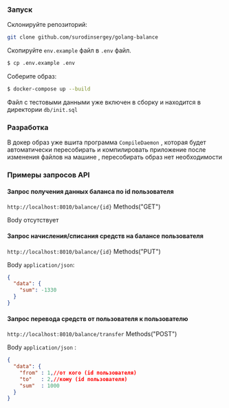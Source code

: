 ### Запуск
Склонируйте репозиторий:
```bash
git clone github.com/surodinsergey/golang-balance
```

Скопируйте `env.example` файл в `.env` файл.
```bash
$ cp .env.example .env
```

Соберите образ:
```bash
$ docker-compose up --build
```
Файл с тестовыми данными уже включен в сборку и находится в директории `db/init.sql`

### Разработка
В докер образ уже вшита программа `CompileDaemon` , которая будет автоматически пересобирать и компилировать приложение после изменения файлов на машине , пересобирать образ нет необходимости

### Примеры запросов API
#### Запрос получения данных баланса по id пользователя
`http://localhost:8010/balance/{id}` Methods("GET")

Body отсутствует

#### Запрос начисления/списания средств на балансе пользователя
`http://localhost:8010/balance/{id}` Methods("PUT")

Body `application/json`:
```json
{
  "data": {
    "sum": -1330
  }
}
```

#### Запрос перевода средств от пользователя к пользователю
`http://localhost:8010/balance/transfer` Methods("POST")

Body `application/json` :
```json
{
  "data": {
    "from" : 1,//от кого (id пользователя)
    "to"   : 2,//кому (id пользователя)
    "sum"  : 1000
  }
}
```